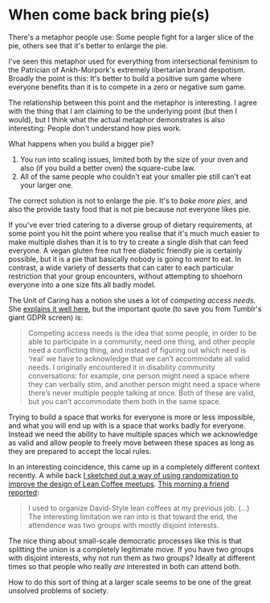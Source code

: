 # When come back bring pie(s)

There's a metaphor people use: Some people fight for a larger slice of the pie, others see that it's better to enlarge the pie.

I've seen this metaphor used for everything from intersectional feminism to the Patrician of Ankh-Morpork's extremely libertarian brand despotism.
Broadly the point is this: It's better to build a positive sum game where everyone benefits than it is to compete in a zero or negative sum game.

The relationship between this point and the metaphor is interesting.
I agree with the thing that I am claiming to be the underlying point (but then I would), but I think what the actual metaphor demonstrates is also interesting:
People don't understand how pies work.

What happens when you build a bigger pie?

1. You run into scaling issues, limited both by the size of your oven and also (if you build a better oven) the square-cube law.
2. All of the same people who couldn't eat your smaller pie still can't eat your larger one.

The correct solution is not to enlarge the pie. It's to *bake more pies*, and also the provide tasty food that is not pie because not everyone likes pie.

If you've ever tried catering to a diverse group of dietary requirements, at some point you hit the point where you realise that it's much much easier to make multiple dishes than it is to try to create a single dish that can feed everyone.
A vegan gluten free nut free diabetic friendly pie is certainly possible, but it is a pie that basically nobody is going to *want* to eat.
In contrast, a wide variety of desserts that can cater to each particular restriction that your group encounters,
without attempting to shoehorn everyone into a one size fits all badly model.

The Unit of Caring has a notion she uses a lot of *competing access needs*.
She [explains it well here](https://theunitofcaring.tumblr.com/post/135162290121/hi-i-have-a-quick-question-i-tried-googling-but),
but the important quote (to save you from Tumblr's giant GDPR screen) is:

> Competing access needs is the idea that some people, in order to be able to participate in a community, need one thing, and other people need a conflicting thing, and instead of figuring out which need is ‘real’ we have to acknowledge that we can’t accommodate all valid needs.
> I originally encountered it in disability community conversations: for example, one person might need a space where they can verbally stim, and another person might need a space where there’s never multiple people talking at once. Both of these are valid, but you can’t accommodate them both in the same space.

Trying to build a space that works for everyone is more or less impossible, and what you will end up with is a space that works badly for everyone.
Instead we need the ability to have multiple spaces which we acknowledge as valid and allow people to freely move between these spaces as long as they are prepared to accept the local rules.

In an interesting coincidence, this came up in a completely different context recently.
A while back [I sketched out a way of using randomization to improve the design of Lean Coffee meetups](https://www.drmaciver.com/2016/05/randomizing-lean-coffee/).
[This morning a friend reported](https://twitter.com/georgesdubus/status/1037957014599749632):

> I used to organize David-Style lean coffees at my previous job. (...)
> The interesting limitation we ran into is that toward the end, the attendence was two groups with mostly disjoint interests.

The nice thing about small-scale democratic processes like this is that splitting the union is a completely legitimate move.
If you have two groups with disjoint interests, why not run them as two groups? Ideally at different times so that people who really *are* interested in both can attend both.

How to do this sort of thing at a larger scale seems to be one of the great unsolved problems of society.
